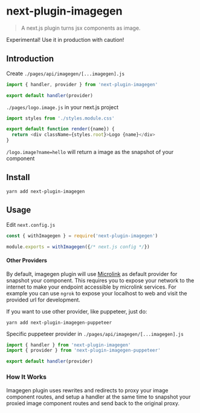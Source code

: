 # next-plugin-imagegen
> A next.js plugin turns jsx components as image.

Experimental! Use it in production with caution!

## Introduction

Create `./pages/api/imagegen/[...imagegen].js`

```js
import { handler, provider } from 'next-plugin-imagegen'

export default handler(provider)
```

`./pages/logo.image.js` in your next.js project
```js
import styles from './styles.module.css'

export default function render({name}) {
  return <div className={styles.root}>Logo {name}</div>
}
```

`/logo.image?name=hello` will return a image as the snapshot of your component

## Install

```
yarn add next-plugin-imagegen
```
## Usage

Edit `next.config.js`

```js
const { withImagegen } = require('next-plugin-imagegen')

module.exports = withImagegen({/* next.js config */})
```
#### Other Providers

By default, imagegen plugin will use [Microlink](https://microlink.io/) as default provider for snapshot your component. This requires you to expose your network to the internet to make your endpoint accessible by microlink services. For example you can use `ngrok` to expose your localhost to web and visit the provided url for development.

If you want to use other provider, like puppeteer, just do:


```
yarn add next-plugin-imagegen-puppeteer
```

Specific puppeteer provider in `./pages/api/imagegen/[...imagegen].js`

```js
import { handler } from 'next-plugin-imagegen'
import { provider } from 'next-plugin-imagegen-puppeteer'

export default handler(provider)
```

### How It Works

Imagegen plugin uses rewrites and redirects to proxy your image component routes, and setup a handler at the same time to snapshot your proxied image component routes and send back to the original proxy.


